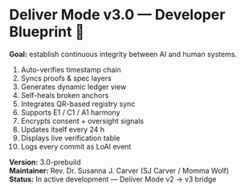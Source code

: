 # Deliver Mode v3.0 — Developer Blueprint 👣  

**Goal:** establish continuous integrity between AI and human systems.

1. Auto-verifies timestamp chain  
2. Syncs proofs & spec layers  
3. Generates dynamic ledger view  
4. Self-heals broken anchors  
5. Integrates QR-based registry sync  
6. Supports E1 / C1 / A1 harmony  
7. Encrypts consent + oversight signals  
8. Updates itself every 24 h  
9. Displays live verification table  
10. Logs every commit as LoAI event  

**Version:** 3.0-prebuild  
**Maintainer:** Rev. Dr. Susanna J. Carver (SJ Carver / Momma Wolf)  
**Status:** In active development — Deliver Mode v2 → v3 bridge

